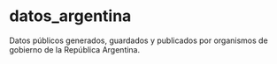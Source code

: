 # datos_argentina
Datos públicos generados, guardados y publicados por organismos de gobierno de la República Argentina. 
